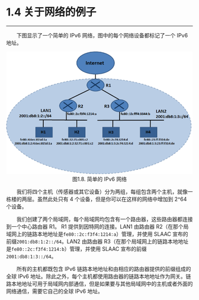 # 1.4 关于网络的例子
-----------
　　下图显示了一个简单的 IPv6 网络，图中的每个网络设备都标记了一个 IPv6 地址。

<center><img src="../images/iot_in_five_days/1/image006.png"/></center>
<center>图1.8. 简单的 IPv6 网络</center>

　　我们将四个主机（传感器或其它设备）分为两组，每组包含两个主机，就像一栋楼的两层。虽然此处只有 4 个设备，但是你可以在这样的网络中增加到 2^64 个设备。

　　我们创建了两个局域网，每个局域网均包含有一个路由器，这些路由器都连接到一个中心路由器 R1。 R1 提供到因特网的连接。LAN1 由路由器 R2（在那个局域网上的链路本地地址是```fe80::2c:f3f4:1214:a```）管理，并使用 SLAAC 宣布的前缀```2001:db8:1:2::/64```。LAN2 由路由器 R3（在那个局域网上的链路本地地址是```fe80::2c:f3f4:1214:b```）管理，并使用 SLAAC 宣布的前缀```2001:db8:1:3::/64```。

　　所有的主机都既包含 IPv6 链路本地地址和由相应的路由器提供的前缀组成的全球 IPv6 地址。除此之外，每个主机都使用路由器的链路本地地址作为网关。链路本地地址可用于局域网内部通信，但是如果要与其他局域网中的主机或者外面的网络通信，需要它自己的全球 IPv6 地址。